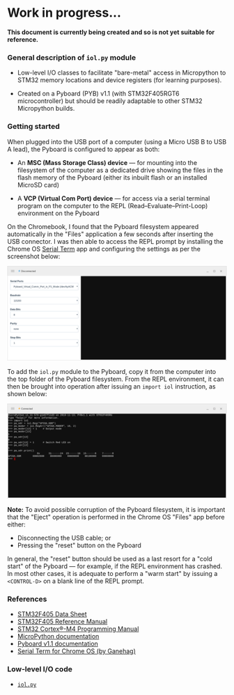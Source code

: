 ﻿# Work in progress...

**This document is currently being created and so is not yet suitable for reference.**

### General description of `iol.py` module

* Low-level I/O classes to facilitate "bare-metal" access in Micropython to STM32 memory locations and device registers (for learning purposes).

* Created on a Pyboard (PYB) v1.1 (with STM32F405RGT6 microcontroller) but should be readily adaptable to other STM32 Micropython builds.

### Getting started

When plugged into the USB port of a computer (using a Micro USB B to USB A lead), the Pyboard is configured to appear as  both:

* An **MSC (Mass Storage Class) device** ⁠— for mounting into the filesystem of the computer as a dedicated drive showing the files in the flash memory of the Pyboard (either its inbuilt flash or an installed MicroSD card)

* A **VCP (Virtual Com Port) device** ⁠— for access via a serial terminal program on the computer to the REPL (Read–Evaluate–Print-Loop) environment on the Pyboard

On the Chromebook, I found that the Pyboard filesystem appeared automatically in the "Files" application a few seconds after inserting the USB connector.  I was then able to access the REPL prompt by installing the Chrome OS [Serial Term](https://chrome.google.com/webstore/detail/serial-term/fnjkimblohniildfepjhejeppenokhie) app and configuring the settings as per the screenshot below:

![Chrome OS Serial Terminal settings for Pyboard](/photos/Chrome%20OS%20Serial%20Terminal%20settings%20for%20Pyboard.png?raw=true "Chrome OS Serial Terminal settings for Pyboard")

To add the `iol.py` module to the Pyboard, copy it from the computer into the top folder of the Pyboard filesystem.  From the REPL environment, it can then be brought into operation after issuing an `import iol` instruction, as shown below:

![Using iol module to access ports directly](/photos/Using%20iol%20module%20to%20access%20ports%20directly.png?raw=true "Using iol module to access ports directly")

**Note:** To avoid possible corruption of the Pyboard filesystem, it is important that the "Eject" operation is performed in the Chrome OS "Files" app before either:

* Disconnecting the USB cable; or
* Pressing the "reset" button on the Pyboard

In general, the "reset" button should be used as a last resort for a "cold start" of the Pyboard ⁠— for example, if the REPL environment has crashed.  In most other cases, it is adequate to perform a "warm start" by issuing a `<CONTROL-D>` on a blank line of the REPL prompt.

### References

* [STM32F405 Data Sheet](https://www.st.com/resource/en/datasheet/dm00037051.pdf)
* [STM32F405 Reference Manual](https://www.st.com/resource/en/reference_manual/dm00031020-stm32f405-415-stm32f407-417-stm32f427-437-and-stm32f429-439-advanced-arm-based-32-bit-mcus-stmicroelectronics.pdf)
* [STM32 Cortex®-M4 Programming Manual](https://www.st.com/resource/en/programming_manual/dm00046982-stm32-cortexm4-mcus-and-mpus-programming-manual-stmicroelectronics.pdf)
* [MicroPython documentation](https://docs.micropython.org/en/latest/)
* [Pyboard v1.1 documentation](https://docs.micropython.org/en/latest/pyboard/quickref.html)
* [Serial Term for Chrome OS (by Ganehag)](https://chrome.google.com/webstore/detail/serial-term/fnjkimblohniildfepjhejeppenokhie)

### Low-level I/O code

* [`iol.py`](/iol.py)
